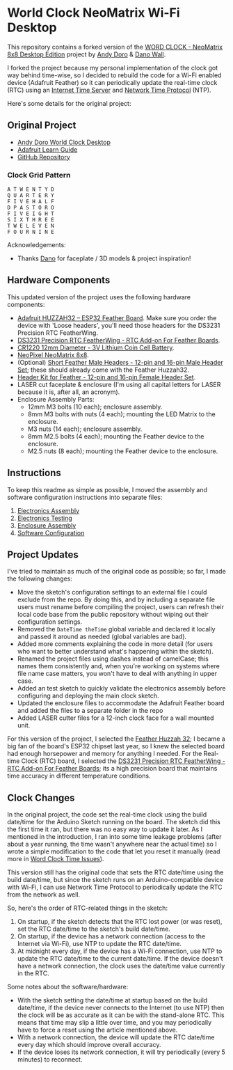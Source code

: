 # World Clock NeoMatrix Wi-Fi Desktop

This repository contains a forked version of the [WORD CLOCK - NeoMatrix 8x8 Desktop Edition](https://github.com/andydoro/WordClock-NeoMatrix8x8) project by [Andy Doro](https://andydoro.com/) & [Dano Wall](https://github.com/danowall).  

I forked the project because my personal implementation of the clock got way behind time-wise, so I decided to rebuild the code for a Wi-Fi enabled device (Adafruit Feather) so it can periodically update the real-time clock (RTC) using an [Internet Time Server](https://tf.nist.gov/tf-cgi/servers.cgi) and [Network Time Protocol](https://en.wikipedia.org/wiki/Network_Time_Protocol) (NTP). 

Here's some details for the original project:

## Original Project

* [Andy Doro World Clock Desktop](https://andydoro.com/wordclockdesktop/)
* [Adafruit Learn Guide](https://learn.adafruit.com/neomatrix-8x8-word-clock/)
* [GitHub Repository](https://github.com/andydoro/WordClock-NeoMatrix8x8)

### Clock Grid Pattern

``` text
A T W E N T Y D
Q U A R T E R Y
F I V E H A L F
D P A S T O R O
F I V E I G H T
S I X T H R E E
T W E L E V E N
F O U R N I N E
```

Acknowledgements:

  - Thanks [Dano](https://github.com/danowall) for faceplate / 3D models & project inspiration! 

## Hardware Components

This updated version of the project uses the following hardware components:

* [Adafruit HUZZAH32 – ESP32 Feather Board](https://learn.adafruit.com/adafruit-huzzah32-esp32-feather). Make sure you order the device with 'Loose headers', you'll need those headers for the DS3231 Precision RTC FeatherWing.
* [DS3231 Precision RTC FeatherWing - RTC Add-on For Feather Boards](https://www.adafruit.com/product/3028).
* [CR1220 12mm Diameter - 3V Lithium Coin Cell Battery](https://www.adafruit.com/product/380).
* [NeoPixel NeoMatrix 8x8](https://www.adafruit.com/products/1487).
* (Optional) [Short Feather Male Headers - 12-pin and 16-pin Male Header Set](https://www.adafruit.com/product/3002); these should already come with the Feather Huzzah32.
* [Header Kit for Feather - 12-pin and 16-pin Female Header Set](https://www.adafruit.com/product/2886).
* LASER cut faceplate & enclosure (I'm using all capital letters for LASER because it is, after all, an acronym).
* Enclosure Assembly Parts:
  * 12mm M3 bolts (10 each); enclosure assembly.
  * 8mm M3 bolts with nuts (4 each); mounting the LED Matrix to the enclosure.
  * M3 nuts (14 each); enclosure assembly.
  * 8mm M2.5 bolts (4 each); mounting the Feather device to the enclosure.
  * M2.5 nuts (8 each); mounting the Feather device to the enclosure.

## Instructions

To keep this readme as simple as possible, I moved the assembly and software configuration instructions into separate files:

1. [Electronics Assembly](docs/electronics-assembly.md)
2. [Electronics Testing](docs/electronics-testing.md)
3. [Enclosure Assembly](docs/enclosure-assembly.md)
4. [Software Configuration](docs/software.md)

## Project Updates

I've tried to maintain as much of the original code as possible; so far, I made the following changes:

* Move the sketch's configuration settings to an external file I could exclude from the repo. By doing this, and by including a separate file users must rename before compiling the project, users can refresh their local code base from the public repository without wiping out their configuration settings. 
* Removed the `DateTime theTime` global variable and declared it locally and passed it around as needed (global variables are bad).
* Added more comments explaining the code in more detail (for users who want to better understand what's happening within the sketch).
* Renamed the project files using dashes instead of camelCase; this names them consistently and, when you're working on systems where file name case matters, you won't have to deal with anything in upper case.
* Added an test sketch to quickly validate the electronics assembly before configuring and deploying the main clock sketch.
* Updated the enclosure files to accommodate the Adafruit Feather board and added the files to a separate folder in the repo
* Added LASER cutter files for a 12-inch clock face for a wall mounted unit.

For this version of the project, I selected the [Feather Huzzah 32](https://www.adafruit.com/product/3405); I became a big fan of the board's ESP32 chipset last year, so I knew the selected board had enough horsepower and memory for anything I needed.  For the Real-time Clock (RTC) board, I selected the [DS3231 Precision RTC FeatherWing - RTC Add-on For Feather Boards](https://www.adafruit.com/product/3028); its a high precision board that maintains time accuracy in different temperature conditions.

## Clock Changes

In the original project, the code set the real-time clock using the build date/time for the Arduino Sketch running on the board. The sketch did this the first time it ran, but there was no easy way to update it later. As I mentioned in the introduction, I ran into some time leakage problems (after about a year running, the time wasn't anywhere near the actual time) so I wrote a simple modification to the code that let you reset it manually (read more in [Word Clock Time Issues](https://johnwargo.com/internet-of-things-iot/word-clock-time-issues.html)).

This version still has the original code that sets the RTC date/time using the build date/time, but since the sketch runs on an Arduino-compatible device with Wi-Fi, I can use Network Time Protocol to periodically update the RTC from the network as well. 

So, here's the order of RTC-related things in the sketch:

1. On startup, if the sketch detects that the RTC lost power (or was reset), set the RTC date/time to the sketch's build date/time.
2. On startup, if the device has a network connection (access to the Internet via Wi-Fi), use NTP to update the RTC date/time.
3. At midnight every day, if the device has a Wi-Fi connection, use NTP to update the RTC date/time to the current date/time. If the device doesn't have a network connection, the clock uses the date/time value currently in the RTC.

Some notes about the software/hardware:

* With the sketch setting the date/time at startup based on the build date/time, if the device never connects to the Internet (to use NTP) then the clock will be as accurate as it can be with the stand-alone RTC. This means that time may slip a little over time, and you may periodically have to force a reset using the article mentioned above.
* With a network connection, the device will update the RTC date/time every day which should improve overall accuracy.
* If the device loses its network connection, it will try periodically (every 5 minutes) to reconnect.
